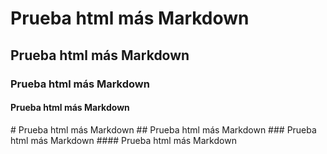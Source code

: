 <h1>Prueba html más Markdown</h1>
<h2>Prueba html más Markdown</h2>
<h3>Prueba html más Markdown</h3>
<h4>Prueba html más Markdown</h4>
# Prueba html más Markdown
## Prueba html más Markdown
### Prueba html más Markdown
#### Prueba html más Markdown
